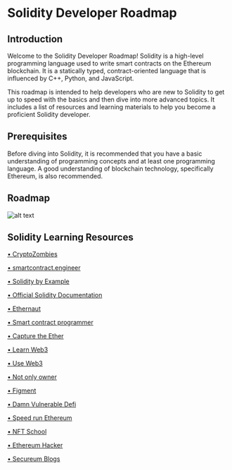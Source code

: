# Solidity Developer Roadmap
## Introduction
 Welcome to the Solidity Developer Roadmap! Solidity is a high-level programming language used to write smart contracts on the Ethereum blockchain. It is a statically  typed, contract-oriented language that is influenced by C++, Python, and JavaScript.

This roadmap is intended to help developers who are new to Solidity to get up to speed with the basics and then dive into more advanced topics. It includes a list of resources and learning materials to help you become a proficient Solidity developer.

## Prerequisites
Before diving into Solidity, it is recommended that you have a basic understanding of programming concepts and at least one programming language. A good understanding of blockchain technology, specifically Ethereum, is also recommended.


## Roadmap


![alt text](https://pbs.twimg.com/media/FfKmnyjUUAEyM1G?format=jpg&name=large)

## Solidity Learning Resources

[• CryptoZombies](https://t.co/4dqoA5biBq)

[• smartcontract.engineer](https://www.smartcontract.engineer/)

[• Solidity by Example](solidity-by-example.org)

[•  Official Solidity Documentation](https://docs.soliditylang.org/en/v0.8.10/)

[• Ethernaut](https://ethernaut.openzeppelin.com)

[• Smart contract programmer](https://www.youtube.com/channel/UCJWh7F3AFyQ_x01VKzr9eyA)

[• Capture the Ether](https://capturetheether.com/)

[• Learn Web3](https://learnweb3.io/)

[• Use Web3](https://www.useweb3.xyz/)

[• Not only owner](https://www.notonlyowner.com/learn/intro-security-hacking-smart-contracts-ethereum)

[• Figment](https://learn.figment.io/)

[• Damn Vulnerable Defi](https://www.damnvulnerabledefi.xyz/)

[• Speed run Ethereum](https://speedrunethereum.com/)

[• NFT School](https://nftschool.dev/)

[• Ethereum Hacker](https://ethereumhacker.com/)

[• Secureum Blogs](https://secureum.substack.com/)
